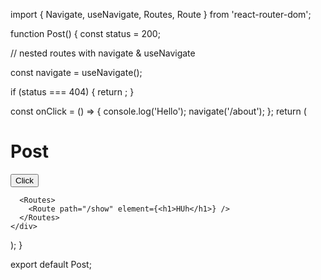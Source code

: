 import { Navigate, useNavigate, Routes, Route } from 'react-router-dom';

function Post() {
const status = 200;

// nested routes with navigate & useNavigate

const navigate = useNavigate();

if (status === 404) {
return <Navigate to="/notfound" />;
}

const onClick = () => {
console.log('Hello');
navigate('/about');
};
return (
<div>
<h1>Post</h1>
<button onClick={onClick}>Click</button>

      <Routes>
        <Route path="/show" element={<h1>HUh</h1>} />
      </Routes>
    </div>

);
}

export default Post;
